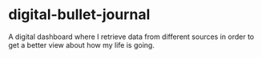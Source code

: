 # digital-bullet-journal
A digital dashboard where I retrieve data from different sources in order to get a better view about how my life is going.
